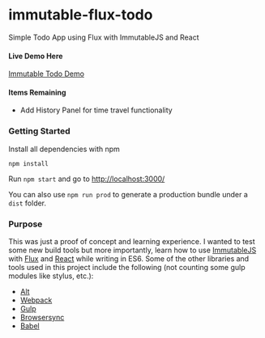 # immutable-flux-todo
Simple Todo App using Flux with ImmutableJS and React

#### Live Demo Here
[Immutable Todo Demo](http://robert-w.github.io/immutable-flux-todo/)

#### Items Remaining
* Add History Panel for time travel functionality

### Getting Started

Install all dependencies with npm

`npm install`

Run `npm start` and go to [http://localhost:3000/](http://localhost:3000/)

You can also use `npm run prod` to generate a production bundle under a `dist` folder.

### Purpose

This was just a proof of concept and learning experience.  I wanted to test some new build tools but more importantly, learn how to use [ImmutableJS](https://facebook.github.io/immutable-js/) with [Flux](https://facebook.github.io/flux/) and [React](https://facebook.github.io/react/) while writing in ES6. Some of the other libraries and tools used in this project include the following (not counting some gulp modules like stylus, etc.):
* [Alt](http://alt.js.org/)
* [Webpack](https://webpack.github.io/)
* [Gulp](http://gulpjs.com/)
* [Browsersync](http://www.browsersync.io/)
* [Babel](https://babeljs.io/)
